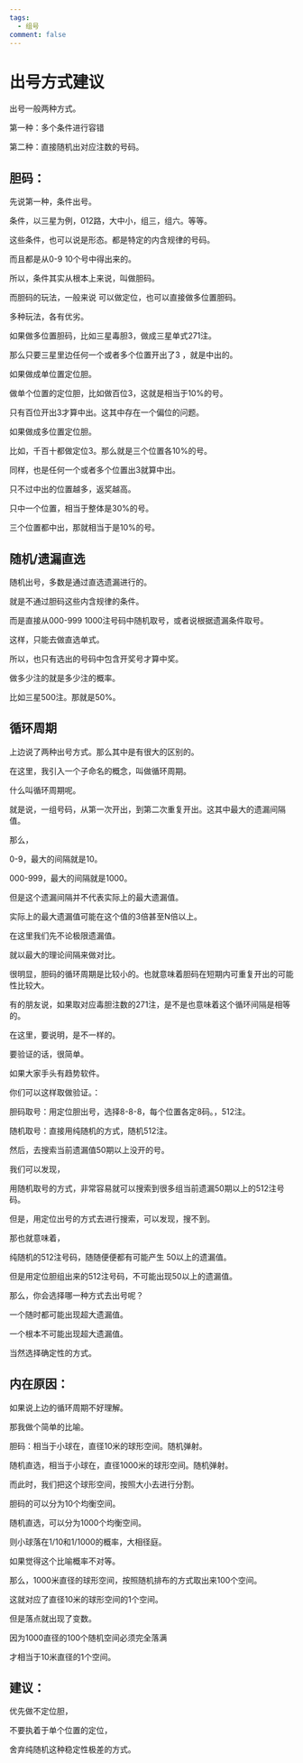 ```yaml
---
tags:
  - 组号
comment: false
---
```

# 出号方式建议

出号一般两种方式。

第一种：多个条件进行容错

第二种：直接随机出对应注数的号码。

## 胆码：

先说第一种，条件出号。

条件，以三星为例，012路，大中小，组三，组六。等等。

这些条件，也可以说是形态。都是特定的内含规律的号码。

而且都是从0-9  10个号中得出来的。

所以，条件其实从根本上来说，叫做胆码。

而胆码的玩法，一般来说 可以做定位，也可以直接做多位置胆码。


多种玩法，各有优劣。

如果做多位置胆码，比如三星毒胆3，做成三星单式271注。

那么只要三星里边任何一个或者多个位置开出了3 ，就是中出的。


如果做成单位置定位胆。

做单个位置的定位胆，比如做百位3，这就是相当于10%的号。

只有百位开出3才算中出。这其中存在一个偏位的问题。


如果做成多位置定位胆。

比如，千百十都做定位3。那么就是三个位置各10%的号。

同样，也是任何一个或者多个位置出3就算中出。

只不过中出的位置越多，返奖越高。

只中一个位置，相当于整体是30%的号。

三个位置都中出，那就相当于是10%的号。

## 随机/遗漏直选

随机出号，多数是通过直选遗漏进行的。

就是不通过胆码这些内含规律的条件。

而是直接从000-999   1000注号码中随机取号，或者说根据遗漏条件取号。

这样，只能去做直选单式。

所以，也只有选出的号码中包含开奖号才算中奖。

做多少注的就是多少注的概率。

比如三星500注。那就是50%。

## 循环周期

上边说了两种出号方式。那么其中是有很大的区别的。

在这里，我引入一个子命名的概念，叫做循环周期。

什么叫循环周期呢。

就是说，一组号码，从第一次开出，到第二次重复开出。这其中最大的遗漏间隔值。

那么，

0-9，最大的间隔就是10。

000-999，最大的间隔就是1000。

但是这个遗漏间隔并不代表实际上的最大遗漏值。

实际上的最大遗漏值可能在这个值的3倍甚至N倍以上。



在这里我们先不论极限遗漏值。

就以最大的理论间隔来做对比。

很明显，胆码的循环周期是比较小的。也就意味着胆码在短期内可重复开出的可能性比较大。

有的朋友说，如果取对应毒胆注数的271注，是不是也意味着这个循环间隔是相等的。

在这里，要说明，是不一样的。

要验证的话，很简单。

如果大家手头有趋势软件。

你们可以这样取做验证。：



胆码取号：用定位胆出号，选择8-8-8，每个位置各定8码。，512注。

随机取号：直接用纯随机的方式，随机512注。



然后，去搜索当前遗漏值50期以上没开的号。

我们可以发现，

用随机取号的方式，非常容易就可以搜索到很多组当前遗漏50期以上的512注号码。

但是，用定位出号的方式去进行搜索，可以发现，搜不到。



那也就意味着，

纯随机的512注号码，随随便便都有可能产生 50以上的遗漏值。

但是用定位胆组出来的512注号码，不可能出现50以上的遗漏值。

那么，你会选择哪一种方式去出号呢？

一个随时都可能出现超大遗漏值。

一个根本不可能出现超大遗漏值。

当然选择确定性的方式。

## 内在原因：

如果说上边的循环周期不好理解。

那我做个简单的比喻。



胆码：相当于小球在，直径10米的球形空间。随机弹射。

随机直选，相当于小球在，直径1000米的球形空间。随机弹射。



而此时，我们把这个球形空间，按照大小去进行分割。

胆码的可以分为10个均衡空间。

随机直选，可以分为1000个均衡空间。

则小球落在1/10和1/1000的概率，大相径庭。



如果觉得这个比喻概率不对等。

那么，1000米直径的球形空间，按照随机排布的方式取出来100个空间。

这就对应了直径10米的球形空间的1个空间。

但是落点就出现了变数。

因为1000直径的100个随机空间必须完全落满

才相当于10米直径的1个空间。

## 建议：

优先做不定位胆，

不要执着于单个位置的定位，

舍弃纯随机这种稳定性极差的方式。


